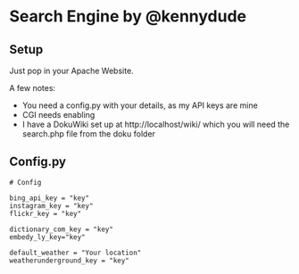 Search Engine by @kennydude
===========================

Setup
-----

Just pop in your Apache Website.

A few notes:
* You need a config.py with your details, as my API keys are mine
* CGI needs enabling
* I have a DokuWiki set up at http://localhost/wiki/ which you will need the search.php file from the doku folder

Config.py
---------

	# Config

	bing_api_key = "key"
	instagram_key = "key"
	flickr_key = "key"

	dictionary_com_key = "key"
	embedy_ly_key="key"

	default_weather = "Your location"
	weatherunderground_key = "key"
